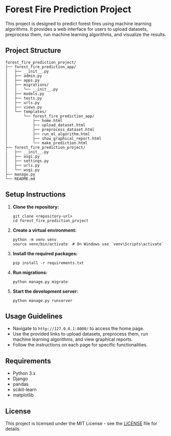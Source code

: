 # Forest Fire Prediction Project

This project is designed to predict forest fires using machine learning algorithms. It provides a web interface for users to upload datasets, preprocess them, run machine learning algorithms, and visualize the results.

## Project Structure

```
forest_fire_prediction_project/
├── forest_fire_prediction_app/
│   ├── __init__.py
│   ├── admin.py
│   ├── apps.py
│   ├── migrations/
│   │   └── __init__.py
│   ├── models.py
│   ├── tests.py
│   ├── urls.py
│   ├── views.py
│   └── templates/
│       └── forest_fire_prediction_app/
│           ├── home.html
│           ├── upload_dataset.html
│           ├── preprocess_dataset.html
│           ├── run_ml_algorithm.html
│           ├── show_graphical_report.html
│           └── make_prediction.html
├── forest_fire_prediction_project/
│   ├── __init__.py
│   ├── asgi.py
│   ├── settings.py
│   ├── urls.py
│   └── wsgi.py
├── manage.py
└── README.md
```

## Setup Instructions

1. **Clone the repository:**
   ```
   git clone <repository-url>
   cd forest_fire_prediction_project
   ```

2. **Create a virtual environment:**
   ```
   python -m venv venv
   source venv/bin/activate  # On Windows use `venv\Scripts\activate`
   ```

3. **Install the required packages:**
   ```
   pip install -r requirements.txt
   ```

4. **Run migrations:**
   ```
   python manage.py migrate
   ```

5. **Start the development server:**
   ```
   python manage.py runserver
   ```

## Usage Guidelines

- Navigate to `http://127.0.0.1:8000/` to access the home page.
- Use the provided links to upload datasets, preprocess them, run machine learning algorithms, and view graphical reports.
- Follow the instructions on each page for specific functionalities.

## Requirements

- Python 3.x
- Django
- pandas
- scikit-learn
- matplotlib

## License

This project is licensed under the MIT License - see the [LICENSE](LICENSE) file for details.